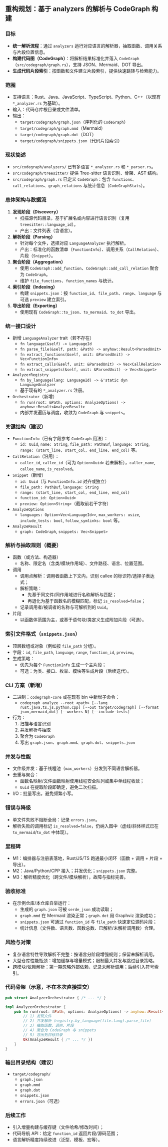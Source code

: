 ## 重构规划：基于 analyzers 的解析与 CodeGraph 构建

### 目标
- **统一解析流程**：通过 `analyzers` 运行对应语言的解析器，抽取函数、调用关系与片段位置信息。
- **构建代码图（CodeGraph）**：将解析结果标准化并落入 `CodeGraph`（`src/codegraph/graph.rs`），支持 JSON、Mermaid、DOT 导出。
- **生成代码片段索引**：按函数和文件建立片段索引，提供快速跳转与检索能力。

### 范围
- 支持语言：Rust、Java、JavaScript、TypeScript、Python、C++（以现有 `*_analyzer.rs` 为基础）。
- 输入：代码仓库根目录或文件清单。
- 输出：
  - `target/codegraph/graph.json`（序列化的 `CodeGraph`）
  - `target/codegraph/graph.mmd`（Mermaid）
  - `target/codegraph/graph.dot`（DOT）
  - `target/codegraph/snippets.json`（代码片段索引）

### 现状简述
- `src/codegraph/analyzers/` 已有多语言 `*_analyzer.rs` 和 `*_parser.rs`。
- `src/codegraph/treesitter/` 提供 Tree-sitter 语言识别、骨架、AST 结构。
- `src/codegraph/graph.rs` 已定义 `CodeGraph`：包含 `functions`、`call_relations`、`graph_relations` 与统计信息（`CodeGraphStats`）。

### 总体架构与数据流
1. **发现阶段（Discovery）**
   - 扫描源代码目录，基于扩展名或内容进行语言识别（复用 `treesitter::language_id`）。
   - 产出：文件列表（含语言）。
2. **解析阶段（Parsing）**
   - 针对每个文件，选择对应 `LanguageAnalyzer` 执行解析。
   - 产出：标准化的函数清单（`FunctionInfo`）、调用关系（`CallRelation`）、片段（`Snippet`）。
3. **聚合阶段（Aggregation）**
   - 使用 `CodeGraph::add_function`、`CodeGraph::add_call_relation` 聚合为 `CodeGraph`。
   - 维护 `file_functions`、`function_names` 与统计。
4. **索引阶段（Indexing）**
   - 构建 `snippets.json`：按 `function_id`、`file_path`、`range`、`language` 与可选 `preview` 建立索引。
5. **导出阶段（Exporting）**
   - 使用现有 `CodeGraph::to_json`、`to_mermaid`、`to_dot` 导出。

### 统一接口设计
- 新增 `LanguageAnalyzer` trait（若不存在）
  - `fn language(&self) -> LanguageId`
  - `fn parse_file(&self, path: &Path) -> anyhow::Result<ParsedUnit>`
  - `fn extract_functions(&self, unit: &ParsedUnit) -> Vec<FunctionInfo>`
  - `fn extract_calls(&self, unit: &ParsedUnit) -> Vec<CallRelation>`
  - `fn extract_snippets(&self, unit: &ParsedUnit) -> Vec<Snippet>`
- `AnalyzerRegistry`
  - `fn by_language(lang: LanguageId) -> &'static dyn LanguageAnalyzer`
  - 基于现有的 `*_analyzer.rs` 注册。
- `Orchestrator`（新增）
  - `fn run(root: &Path, options: AnalyzeOptions) -> anyhow::Result<AnalyzeResult>`
  - 内部并发遍历与调度，收敛为 `CodeGraph` 与 `snippets`。

### 关键结构（建议）
- `FunctionInfo`（已有字段参考 `CodeGraph` 用法）：
  - `id: Uuid`, `name: String`, `file_path: PathBuf`, `language: String`, `range: (start_line, start_col, end_line, end_col)` 等。
- `CallRelation`（沿用）：
  - `caller_id`, `callee_id`（可为 `Option<Uuid>` 若未解析），`caller_name`, `callee_name`, `is_resolved`。
- `Snippet`（新增）
  - `id: Uuid`（与 `FunctionInfo.id` 对齐或独立）
  - `file_path: PathBuf`, `language: String`
  - `range: (start_line, start_col, end_line, end_col)`
  - `function_id: Option<Uuid>`
  - `preview: Option<String>`（截取前若干字符）
- `AnalyzeOptions`
  - `languages: Option<Vec<LanguageId>>`, `max_workers: usize`, `include_tests: bool`, `follow_symlinks: bool` 等。
- `AnalyzeResult`
  - `graph: CodeGraph`, `snippets: Vec<Snippet>`

### 解析与抽取规则（概要）
- 函数（或方法、构造器）
  - 名称、限定名（含类/模块作用域）、文件路径、语言、位置范围。
- 调用
  - 调用点解析：调用者函数上下文内，识别 callee 的标识符/选择子表达式；
  - 解析策略：
    - 先基于同文件/同作用域进行名称解析与匹配；
    - 再退化为基于函数名的模糊匹配，标记 `is_resolved=false`；
  - 记录调用者/被调者的名称与可解析到的 `Uuid`。
- 片段
  - 以函数体范围为主，或基于语句块/类定义生成附加片段（可选）。

### 索引文件格式（`snippets.json`）
- 顶层数组或对象（例如按 `file_path` 分组）。
- 字段：`id`, `file_path`, `language`, `range`, `function_id`, `preview`。
- 生成策略：
  - 优先为每个 `FunctionInfo` 生成一个主片段；
  - 可选：为类、接口、枚举、模块等生成片段（后续迭代）。

### CLI 方案（新增）
- 二进制：`codegraph-core` 或在现有 bin 中新增子命令：
  - `codegraph analyze --root <path> [--lang rust,java,ts,js,python,cpp] [--out target/codegraph] [--format json,mermaid,dot] [--workers N] [--include-tests]`
- 行为：
  1. 扫描与语言识别
  2. 并发解析与抽取
  3. 聚合为 `CodeGraph`
  4. 写出 `graph.json`、`graph.mmd`、`graph.dot`、`snippets.json`

### 并发与性能
- 文件级并发：基于线程池（`max_workers`）分发到不同语言解析器。
- 去重与聚合：
  - 函数名映射/文件函数映射使用线程安全队列或集中单线程收敛；
  - `Uuid` 在提取阶段即确定，避免二次扫描。
- I/O：批量写出，避免频繁小写。

### 错误与降级
- 单文件失败不阻断全局：记录 `errors.json`。
- 解析失败的调用标记 `is_resolved=false`，仍纳入图中（虚线/斜体样式已在 `to_mermaid`/`to_dot` 中体现）。

### 里程碑
- M1：编排器与注册表落地，Rust/JS/TS 跑通最小闭环（函数 + 调用 + 片段 + 导出）。
- M2：Java/Python/CPP 接入；并发优化；`snippets.json` 完整。
- M3：解析精度优化（跨文件/模块解析），故障与指标完善。

### 验收标准
- 在示例仓库/本仓库自举运行：
  - 生成的 `graph.json` 可被 `serde_json` 成功读取；
  - `graph.mmd` 在 Mermaid 渲染正常；`graph.dot` 用 Graphviz 渲染成功；
  - `snippets.json` 可通过 `function_id` 与 `file_path` 快速定位源码片段；
  - 统计信息（文件数、语言数、函数总数、已解析/未解析调用数）合理。

### 风险与对策
- 复杂语言特性导致解析不完整：按语言分阶段增强规则；保留未解析调用。
- 大型仓库性能瓶颈：增加缓存与增量模式；限制最大并发与跳过目录策略。
- 跨模块/依赖解析：第一期忽略外部依赖，记录未解析调用；后续引入符号索引。

### 代码骨架（示意，不在本次直接提交）
```rust
pub struct AnalyzerOrchestrator { /* ... */ }

impl AnalyzerOrchestrator {
    pub fn run(root: &Path, options: AnalyzeOptions) -> anyhow::Result<AnalyzeResult> {
        // 1) 发现文件
        // 2) 并发解析（registry.by_language(file.lang).parse_file）
        // 3) 抽取函数、调用、片段
        // 4) 聚合为 CodeGraph 与 snippets
        // 5) 导出到目标目录
        Ok(AnalyzeResult { /* ... */ })
    }
}
```

### 输出目录结构（建议）
- `target/codegraph/`
  - `graph.json`
  - `graph.mmd`
  - `graph.dot`
  - `snippets.json`
  - `errors.json`（可选）

### 后续工作
- 引入增量构建与缓存键（文件哈希/修改时间）；
- 代码导航 API：给定 `function_id` 返回片段/源码范围；
- 语言解析精度持续改进（泛型、模板、宏等）。
